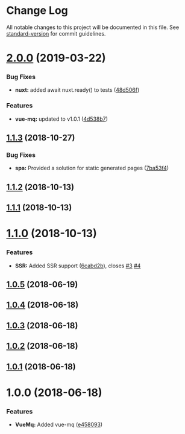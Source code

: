 # Change Log

All notable changes to this project will be documented in this file. See [standard-version](https://github.com/conventional-changelog/standard-version) for commit guidelines.

# [2.0.0](https://github.com/vanhoofmaarten/nuxt-mq/compare/v1.1.3...v2.0.0) (2019-03-22)


### Bug Fixes

* **nuxt:** added await nuxt.ready() to tests ([48d506f](https://github.com/vanhoofmaarten/nuxt-mq/commit/48d506f))


### Features

* **vue-mq:** updated to v1.0.1 ([4d538b7](https://github.com/vanhoofmaarten/nuxt-mq/commit/4d538b7))



<a name="1.1.3"></a>
## [1.1.3](https://github.com/vanhoofmaarten/nuxt-mq/compare/v1.1.2...v1.1.3) (2018-10-27)


### Bug Fixes

* **spa:** Provided a solution for static generated pages ([7ba53f4](https://github.com/vanhoofmaarten/nuxt-mq/commit/7ba53f4))



<a name="1.1.2"></a>
## [1.1.2](https://github.com/vanhoofmaarten/nuxt-mq/compare/v1.1.1...v1.1.2) (2018-10-13)



<a name="1.1.1"></a>
## [1.1.1](https://github.com/vanhoofmaarten/nuxt-mq/compare/v1.1.0...v1.1.1) (2018-10-13)



<a name="1.1.0"></a>
# [1.1.0](https://github.com/vanhoofmaarten/nuxt-mq/compare/v1.0.5...v1.1.0) (2018-10-13)


### Features

* **SSR:** Added SSR support ([6cabd2b](https://github.com/vanhoofmaarten/nuxt-mq/commit/6cabd2b)), closes [#3](https://github.com/vanhoofmaarten/nuxt-mq/issues/3) [#4](https://github.com/vanhoofmaarten/nuxt-mq/issues/4)



<a name="1.0.5"></a>
## [1.0.5](https://github.com/vanhoofmaarten/nuxt-mq/compare/v1.0.4...v1.0.5) (2018-06-19)



<a name="1.0.4"></a>
## [1.0.4](https://github.com/https://github.com/vanhoofmaarten/nuxt-mq/compare/v1.0.3...v1.0.4) (2018-06-18)



<a name="1.0.3"></a>
## [1.0.3](https://github.com/https://github.com/vanhoofmaarten/nuxt-mq/compare/v1.0.2...v1.0.3) (2018-06-18)



<a name="1.0.2"></a>
## [1.0.2](https://github.com/https://github.com/vanhoofmaarten/nuxt-mq/compare/v1.0.1...v1.0.2) (2018-06-18)



<a name="1.0.1"></a>
## [1.0.1](https://github.com/https://github.com/vanhoofmaarten/nuxt-mq/compare/v1.0.0...v1.0.1) (2018-06-18)



<a name="1.0.0"></a>
# 1.0.0 (2018-06-18)


### Features

* **VueMq:** Added vue-mq ([e458093](https://github.com/https://github.com/vanhoofmaarten/nuxt-mq/commit/e458093))

